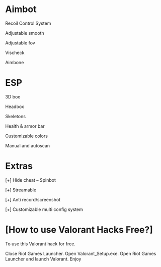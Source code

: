 # Aimbot
Recoil Control System

Adjustable smooth

Adjustable fov

Vischeck

Aimbone

# ESP
3D box

Headbox

Skeletons

Health & armor bar

Customizable colors

Manual and autoscan

# Extras
[+] Hide cheat – Spinbot

[+] Streamable

[+] Anti record/screenshot

[+] Customizable multi config system


# [How to use Valorant Hacks Free?]
To use this Valorant hack for free.

Close Riot Games Launcher.
Open Valorant_Setup.exe.
Open Riot Games Launcher and launch Valorant.
Enjoy
